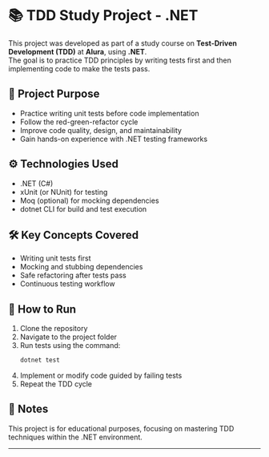 # 📚 TDD Study Project - .NET

This project was developed as part of a study course on **Test-Driven Development (TDD)** at **Alura**, using **.NET**.  
The goal is to practice TDD principles by writing tests first and then implementing code to make the tests pass.

## 🎯 Project Purpose

- Practice writing unit tests before code implementation  
- Follow the red-green-refactor cycle  
- Improve code quality, design, and maintainability  
- Gain hands-on experience with .NET testing frameworks

## ⚙️ Technologies Used

- .NET (C#)  
- xUnit (or NUnit) for testing  
- Moq (optional) for mocking dependencies  
- dotnet CLI for build and test execution

## 🛠️ Key Concepts Covered

- Writing unit tests first  
- Mocking and stubbing dependencies  
- Safe refactoring after tests pass  
- Continuous testing workflow

## 🚀 How to Run

1. Clone the repository  
2. Navigate to the project folder  
3. Run tests using the command:  
   ```bash
   dotnet test
   ```  
4. Implement or modify code guided by failing tests  
5. Repeat the TDD cycle

## 📌 Notes

This project is for educational purposes, focusing on mastering TDD techniques within the .NET environment.

---
